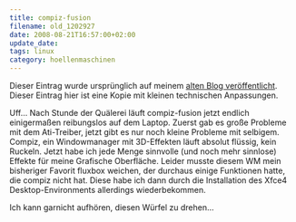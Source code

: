 ```yaml
---
title: compiz-fusion
filename: old_1202927
date: 2008-08-21T16:57:00+02:00
update_date:
tags: linux
category: hoellenmaschinen
---
```

Dieser Eintrag wurde ursprünglich auf meinem [alten Blog veröffentlicht](https://stu.blogger.de/stories/1202927/). Dieser Eintrag hier ist eine Kopie mit kleinen technischen Anpassungen.

Uff… Nach Stunde der Quälerei läuft compiz-fusion jetzt endlich einigermaßen reibungslos auf dem Laptop. Zuerst gab es große Probleme mit dem Ati-Treiber, jetzt gibt es nur noch kleine Probleme mit selbigem. Compiz, ein Windowmanager mit 3D-Effekten läuft absolut flüssig, kein Ruckeln. Jetzt habe ich jede Menge sinnvolle (und noch mehr sinnlose) Effekte für meine Grafische Oberfläche. Leider musste diesem WM mein bisheriger Favorit fluxbox weichen, der durchaus einige Funktionen hatte, die compiz nicht hat. Diese habe ich dann durch die Installation des Xfce4 Desktop-Environments allerdings wiederbekommen.

Ich kann garnicht aufhören, diesen Würfel zu drehen…
